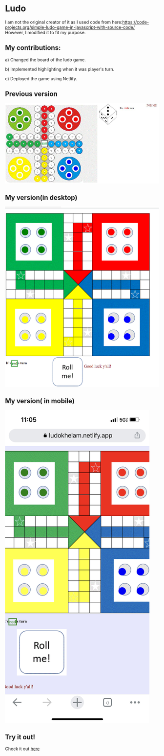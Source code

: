# Ludo

I am not the original creator of it as I used code from here:https://code-projects.org/simple-ludo-game-in-javascript-with-source-code/<br>
However, I modified it to fit my purpose.<br>

## My contributions:<br>
a) Changed the board of the ludo game.<br>

b) Implemented highlighting when it was player's turn.<br> 

c) Deployed the game using Netlify.<br>

## Previous version
![My Image](https://github.com/parvatsapkota/ludo.github.io/blob/master/Images/previous_version.JPG)
<br>
## My version(in desktop)
![My Image](https://github.com/parvatsapkota/ludo.github.io/blob/master/Images/myversion.PNG)

## My version( in mobile)
![My Image](https://github.com/parvatsapkota/ludo.github.io/blob/master/Images/mobile_version.jpg)

## Try it out!
Check it out [here](https://ludokhelam.netlify.app/)



